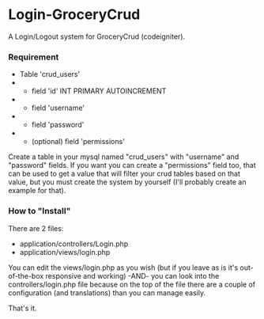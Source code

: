 # Login-GroceryCrud
A Login/Logout system for GroceryCrud (codeigniter).

### Requirement
- Table 'crud_users'
- - field 'id' INT PRIMARY AUTOINCREMENT
- - field 'username'
- - field 'password'
- - (optional) field 'permissions'

Create a table in your mysql named "crud_users" with "username" and "password" fields.
If you want you can create a "permissions" field too, that can be used to get a value that will filter your crud tables based on that value, but you must create the system by yourself (I'll probably create an example for that).

### How to "Install"
There are 2 files:
- application/controllers/Login.php
- application/views/login.php

You can edit the views/login.php as you wish (but if you leave as is it's out-of-the-box responsive and working)
-AND-
you can look into the controllers/login.php file because on the top of the file there are a couple of configuration (and translations) than you can manage easily.

That's it.
